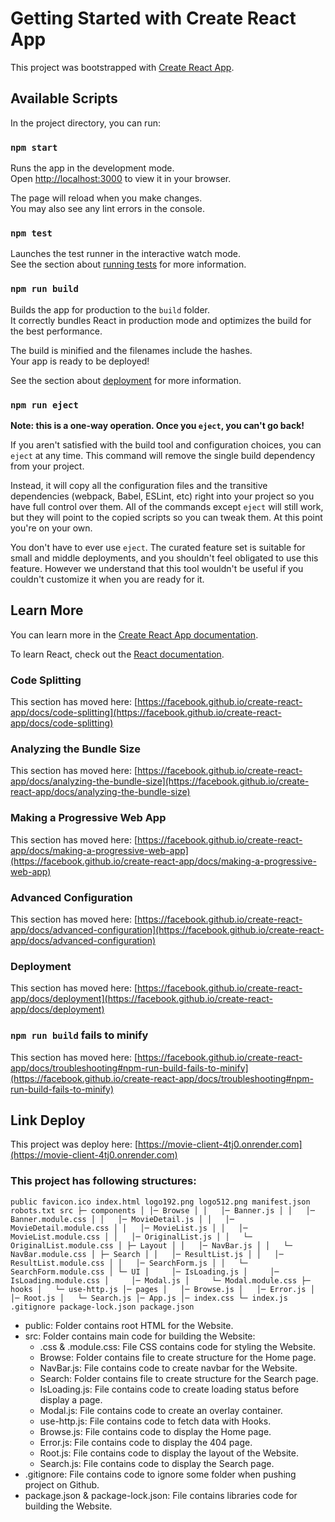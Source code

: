 # Getting Started with Create React App

This project was bootstrapped with [Create React App](https://github.com/facebook/create-react-app).

## Available Scripts

In the project directory, you can run:

### `npm start`

Runs the app in the development mode.\
Open [http://localhost:3000](http://localhost:3000) to view it in your browser.

The page will reload when you make changes.\
You may also see any lint errors in the console.

### `npm test`

Launches the test runner in the interactive watch mode.\
See the section about [running tests](https://facebook.github.io/create-react-app/docs/running-tests) for more information.

### `npm run build`

Builds the app for production to the `build` folder.\
It correctly bundles React in production mode and optimizes the build for the best performance.

The build is minified and the filenames include the hashes.\
Your app is ready to be deployed!

See the section about [deployment](https://facebook.github.io/create-react-app/docs/deployment) for more information.

### `npm run eject`

**Note: this is a one-way operation. Once you `eject`, you can't go back!**

If you aren't satisfied with the build tool and configuration choices, you can `eject` at any time. This command will remove the single build dependency from your project.

Instead, it will copy all the configuration files and the transitive dependencies (webpack, Babel, ESLint, etc) right into your project so you have full control over them. All of the commands except `eject` will still work, but they will point to the copied scripts so you can tweak them. At this point you're on your own.

You don't have to ever use `eject`. The curated feature set is suitable for small and middle deployments, and you shouldn't feel obligated to use this feature. However we understand that this tool wouldn't be useful if you couldn't customize it when you are ready for it.

## Learn More

You can learn more in the [Create React App documentation](https://facebook.github.io/create-react-app/docs/getting-started).

To learn React, check out the [React documentation](https://reactjs.org/).

### Code Splitting

This section has moved here: [https://facebook.github.io/create-react-app/docs/code-splitting](https://facebook.github.io/create-react-app/docs/code-splitting)

### Analyzing the Bundle Size

This section has moved here: [https://facebook.github.io/create-react-app/docs/analyzing-the-bundle-size](https://facebook.github.io/create-react-app/docs/analyzing-the-bundle-size)

### Making a Progressive Web App

This section has moved here: [https://facebook.github.io/create-react-app/docs/making-a-progressive-web-app](https://facebook.github.io/create-react-app/docs/making-a-progressive-web-app)

### Advanced Configuration

This section has moved here: [https://facebook.github.io/create-react-app/docs/advanced-configuration](https://facebook.github.io/create-react-app/docs/advanced-configuration)

### Deployment

This section has moved here: [https://facebook.github.io/create-react-app/docs/deployment](https://facebook.github.io/create-react-app/docs/deployment)

### `npm run build` fails to minify

This section has moved here: [https://facebook.github.io/create-react-app/docs/troubleshooting#npm-run-build-fails-to-minify](https://facebook.github.io/create-react-app/docs/troubleshooting#npm-run-build-fails-to-minify)

## Link Deploy

This project was deploy here: [https://movie-client-4tj0.onrender.com](https://movie-client-4tj0.onrender.com)

### This project has following structures:

`public
  favicon.ico
  index.html
  logo192.png
  logo512.png
  manifest.json
  robots.txt
src
├─ components
│ │─ Browse
│ │   │─ Banner.js
│ │   │─ Banner.module.css
│ │   │─ MovieDetail.js
│ │   │─ MovieDetail.module.css
│ │   │─ MovieList.js
│ │   │─ MovieList.module.css
│ │   │─ OriginalList.js
│ │   └─ OriginalList.module.css
│ ├─ Layout
│ │   │─ NavBar.js
│ │   └─ NavBar.module.css
│ ├─ Search
│ │   │─ ResultList.js
│ │   │─ ResultList.module.css
│ │   │─ SearchForm.js
│ │   └─ SearchForm.module.css
│ └─ UI
│     │─ IsLoading.js
│     │─ IsLoading.module.css
│     │─ Modal.js
│     └─ Modal.module.css
├─ hooks
│   └─ use-http.js
│─ pages
│   │─ Browse.js
│   │─ Error.js
│   │─ Root.js
│   └─ Search.js
│─ App.js
│─ index.css
└─ index.js
.gitignore
package-lock.json
package.json`

- public: Folder contains root HTML for the Website.
- src: Folder contains main code for building the Website:
  - .css & .module.css: File CSS contains code for styling the Website.
  - Browse: Folder contains file to create structure for the Home page.
  - NavBar.js: File contains code to create navbar for the Website.
  - Search: Folder contains file to create structure for the Search page.
  - IsLoading.js: File contains code to create loading status before display a page.
  - Modal.js: File contains code to create an overlay container.
  - use-http.js: File contains code to fetch data with Hooks.
  - Browse.js: File contains code to display the Home page.
  - Error.js: File contains code to display the 404 page.
  - Root.js: File contains code to display the layout of the Website.
  - Search.js: File contains code to display the Search page.
- .gitignore: File contains code to ignore some folder when pushing project on Github.
- package.json & package-lock.json: File contains libraries code for building the Website.
